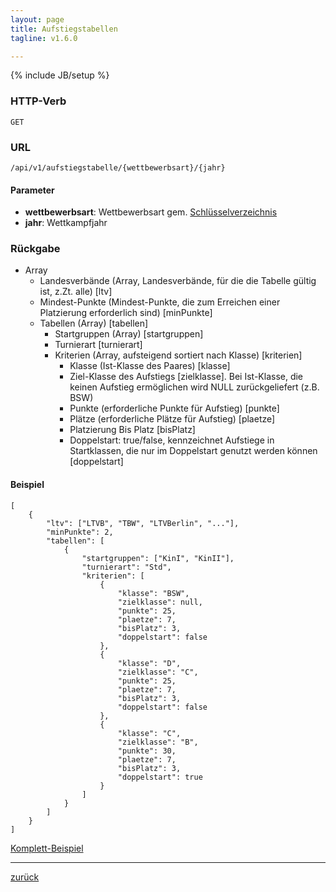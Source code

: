 ```yaml
---
layout: page
title: Aufstiegstabellen
tagline: v1.6.0

---
```

{% include JB/setup %}

### HTTP-Verb ###
	GET

### URL ###
	/api/v1/aufstiegstabelle/{wettbewerbsart}/{jahr}

#### Parameter ####

* **wettbewerbsart**: Wettbewerbsart gem. [Schlüsselverzeichnis](../../schluesselverzeichnis.html#wettbewerbsarten)
* **jahr**: Wettkampfjahr

### Rückgabe ###

* Array  * Landesverbände (Array, Landesverbände, für die die Tabelle gültig ist, z.Zt. alle) [ltv]  * Mindest-Punkte (Mindest-Punkte, die zum Erreichen einer Platzierung erforderlich sind) [minPunkte]  * Tabellen (Array) [tabellen]	* Startgruppen (Array) [startgruppen]	* Turnierart [turnierart]	* Kriterien (Array, aufsteigend sortiert nach Klasse) [kriterien]	  * Klasse (Ist-Klasse des Paares) [klasse]
	  * Ziel-Klasse des Aufstiegs [zielklasse]. Bei Ist-Klasse, die keinen Aufstieg ermöglichen wird NULL zurückgeliefert (z.B. BSW)	  * Punkte (erforderliche Punkte für Aufstieg) [punkte]	  * Plätze (erforderliche Plätze für Aufstieg) [plaetze]	  * Platzierung Bis Platz [bisPlatz]	  * Doppelstart: true/false, kennzeichnet Aufstiege in Startklassen, die nur im Doppelstart genutzt werden können [doppelstart]
#### Beispiel ####

<pre class="line-numbers"><code class="language-javascript">[
	{
		"ltv": ["LTVB", "TBW", "LTVBerlin", "..."],
		"minPunkte": 2,
		"tabellen": [
			{
				"startgruppen": ["KinI", "KinII"],
				"turnierart": "Std",
				"kriterien": [
					{
						"klasse": "BSW",
						"zielklasse": null,
						"punkte": 25,
						"plaetze": 7,
						"bisPlatz": 3,
						"doppelstart": false
					},
					{
						"klasse": "D",
						"zielklasse": "C",
						"punkte": 25,
						"plaetze": 7,
						"bisPlatz": 3,
						"doppelstart": false
					},
					{
						"klasse": "C",
						"zielklasse": "B",
						"punkte": 30,
						"plaetze": 7,
						"bisPlatz": 3,
						"doppelstart": true
					}
				]
			}
		]
	}
]</code></pre>

[Komplett-Beispiel](../../examples/aufstiegstabelle.json)

* * *

[zurück](javascript:history.go(-1))